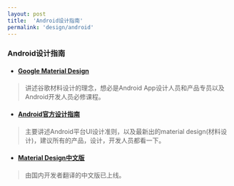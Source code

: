 ```yaml
---
layout: post
title:  'Android设计指南'
permalink: 'design/android'
---
```


### Android设计指南
* #### [Google Material Design](https://design.google.com/)
> 讲述谷歌材料设计的理念，想必是Android App设计人员和产品专员以及Android开发人员必修课程。

* #### [Android官方设计指南](https://developer.android.com/intl/zh-cn/design/index.html)
> 主要讲述Android平台UI设计准则，以及最新出的material design(材料设计)，建议所有的产品，设计，开发人员都看一下。

* #### [Material Design中文版](http://wiki.jikexueyuan.com/project/material-design/)
> 由国内开发者翻译的中文版已上线。
